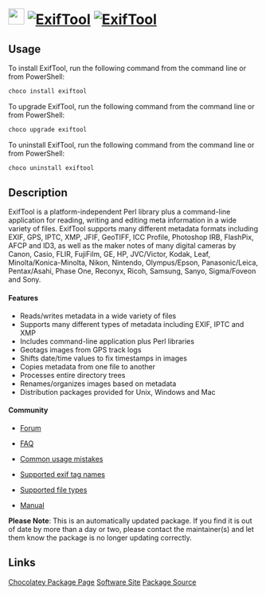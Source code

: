 ﻿# <img src="https://cdn.jsdelivr.net/gh/mkevenaar/chocolatey-packages@56f4b3fcae72ad65ec8184b0dc79d3d9954b8d42/icons/exiftool.png" width="32" height="32"/> [![ExifTool](https://img.shields.io/chocolatey/v/exiftool.svg?label=ExifTool)](https://chocolatey.org/packages/exiftool) [![ExifTool](https://img.shields.io/chocolatey/dt/exiftool.svg)](https://chocolatey.org/packages/exiftool)

## Usage
To install ExifTool, run the following command from the command line or from PowerShell:
```powershell
choco install exiftool
```

To upgrade ExifTool, run the following command from the command line or from PowerShell:
```powershell
choco upgrade exiftool
```

To uninstall ExifTool, run the following command from the command line or from PowerShell:
```powershell
choco uninstall exiftool
```

## Description
ExifTool is a platform-independent Perl library plus a command-line application for reading, writing and editing meta information in a wide variety of files. ExifTool supports many different metadata formats including EXIF, GPS, IPTC, XMP, JFIF, GeoTIFF, ICC Profile, Photoshop IRB, FlashPix, AFCP and ID3, as well as the maker notes of many digital cameras by Canon, Casio, FLIR, FujiFilm, GE, HP, JVC/Victor, Kodak, Leaf, Minolta/Konica-Minolta, Nikon, Nintendo, Olympus/Epson, Panasonic/Leica, Pentax/Asahi, Phase One, Reconyx, Ricoh, Samsung, Sanyo, Sigma/Foveon and Sony.

#### Features
* Reads/writes metadata in a wide variety of files
* Supports many different types of metadata including EXIF, IPTC and XMP
* Includes command-line application plus Perl libraries
* Geotags images from GPS track logs
* Shifts date/time values to fix timestamps in images
* Copies metadata from one file to another
* Processes entire directory trees
* Renames/organizes images based on metadata
* Distribution packages provided for Unix, Windows and Mac

#### Community
* [Forum](http://u88.n24.queensu.ca/exiftool/forum/)

* [FAQ](http://www.sno.phy.queensu.ca/~phil/exiftool/faq.html)
* [Common usage mistakes](http://www.sno.phy.queensu.ca/~phil/exiftool/mistakes.html)
* [Supported exif tag names](http://owl.phy.queensu.ca/~phil/exiftool/TagNames/index.html)
* [Supported file types](http://owl.phy.queensu.ca/~phil/exiftool/#supported)
* [Manual](http://owl.phy.queensu.ca/~phil/exiftool/exiftool_pod.html)

**Please Note**: This is an automatically updated package. If you find it is
out of date by more than a day or two, please contact the maintainer(s) and
let them know the package is no longer updating correctly.


## Links
[Chocolatey Package Page](https://chocolatey.org/packages/exiftool)
[Software Site](http://owl.phy.queensu.ca/~phil/exiftool/)
[Package Source](https://github.com/mkevenaar/chocolatey-packages/tree/master/automatic/exiftool)

